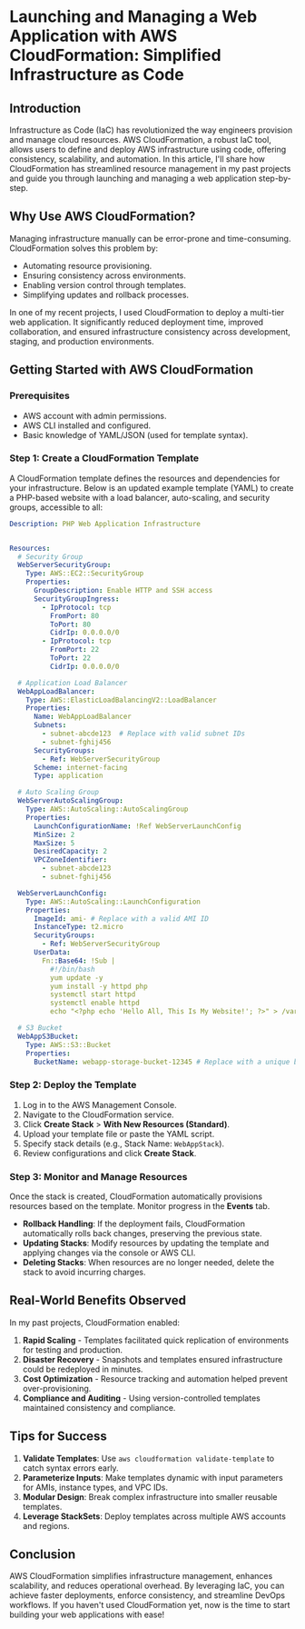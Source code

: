 # Launching and Managing a Web Application with AWS CloudFormation: Simplified Infrastructure as Code

## Introduction
Infrastructure as Code (IaC) has revolutionized the way engineers provision and manage cloud resources. AWS CloudFormation, a robust IaC tool, allows users to define and deploy AWS infrastructure using code, offering consistency, scalability, and automation. In this article, I'll share how CloudFormation has streamlined resource management in my past projects and guide you through launching and managing a web application step-by-step.

## Why Use AWS CloudFormation?
Managing infrastructure manually can be error-prone and time-consuming. CloudFormation solves this problem by:
- Automating resource provisioning.
- Ensuring consistency across environments.
- Enabling version control through templates.
- Simplifying updates and rollback processes.

In one of my recent projects, I used CloudFormation to deploy a multi-tier web application. It significantly reduced deployment time, improved collaboration, and ensured infrastructure consistency across development, staging, and production environments.

## Getting Started with AWS CloudFormation
### Prerequisites
- AWS account with admin permissions.
- AWS CLI installed and configured.
- Basic knowledge of YAML/JSON (used for template syntax).

### Step 1: Create a CloudFormation Template
A CloudFormation template defines the resources and dependencies for your infrastructure. Below is an updated example template (YAML) to create a PHP-based website with a load balancer, auto-scaling, and security groups, accessible to all:

```yaml
Description: PHP Web Application Infrastructure


Resources:
  # Security Group
  WebServerSecurityGroup:
    Type: AWS::EC2::SecurityGroup
    Properties:
      GroupDescription: Enable HTTP and SSH access
      SecurityGroupIngress:
        - IpProtocol: tcp
          FromPort: 80
          ToPort: 80
          CidrIp: 0.0.0.0/0
        - IpProtocol: tcp
          FromPort: 22
          ToPort: 22
          CidrIp: 0.0.0.0/0

  # Application Load Balancer
  WebAppLoadBalancer:
    Type: AWS::ElasticLoadBalancingV2::LoadBalancer
    Properties:
      Name: WebAppLoadBalancer
      Subnets:
        - subnet-abcde123  # Replace with valid subnet IDs
        - subnet-fghij456
      SecurityGroups:
        - Ref: WebServerSecurityGroup
      Scheme: internet-facing
      Type: application

  # Auto Scaling Group
  WebServerAutoScalingGroup:
    Type: AWS::AutoScaling::AutoScalingGroup
    Properties:
      LaunchConfigurationName: !Ref WebServerLaunchConfig
      MinSize: 2
      MaxSize: 5
      DesiredCapacity: 2
      VPCZoneIdentifier:
        - subnet-abcde123
        - subnet-fghij456

  WebServerLaunchConfig:
    Type: AWS::AutoScaling::LaunchConfiguration
    Properties:
      ImageId: ami- # Replace with a valid AMI ID
      InstanceType: t2.micro
      SecurityGroups:
        - Ref: WebServerSecurityGroup
      UserData:
        Fn::Base64: !Sub |
          #!/bin/bash
          yum update -y
          yum install -y httpd php
          systemctl start httpd
          systemctl enable httpd
          echo "<?php echo 'Hello All, This Is My Website!'; ?>" > /var/www/html/index.php

  # S3 Bucket
  WebAppS3Bucket:
    Type: AWS::S3::Bucket
    Properties:
      BucketName: webapp-storage-bucket-12345 # Replace with a unique bucket name
```

### Step 2: Deploy the Template
1. Log in to the AWS Management Console.
2. Navigate to the CloudFormation service.
3. Click **Create Stack** > **With New Resources (Standard)**.
4. Upload your template file or paste the YAML script.
5. Specify stack details (e.g., Stack Name: `WebAppStack`).
6. Review configurations and click **Create Stack**.

### Step 3: Monitor and Manage Resources
Once the stack is created, CloudFormation automatically provisions resources based on the template. Monitor progress in the **Events** tab.
- **Rollback Handling**: If the deployment fails, CloudFormation automatically rolls back changes, preserving the previous state.
- **Updating Stacks**: Modify resources by updating the template and applying changes via the console or AWS CLI.
- **Deleting Stacks**: When resources are no longer needed, delete the stack to avoid incurring charges.

## Real-World Benefits Observed
In my past projects, CloudFormation enabled:
1. **Rapid Scaling** - Templates facilitated quick replication of environments for testing and production.
2. **Disaster Recovery** - Snapshots and templates ensured infrastructure could be redeployed in minutes.
3. **Cost Optimization** - Resource tracking and automation helped prevent over-provisioning.
4. **Compliance and Auditing** - Using version-controlled templates maintained consistency and compliance.

## Tips for Success
1. **Validate Templates**: Use `aws cloudformation validate-template` to catch syntax errors early.
2. **Parameterize Inputs**: Make templates dynamic with input parameters for AMIs, instance types, and VPC IDs.
3. **Modular Design**: Break complex infrastructure into smaller reusable templates.
4. **Leverage StackSets**: Deploy templates across multiple AWS accounts and regions.

## Conclusion
AWS CloudFormation simplifies infrastructure management, enhances scalability, and reduces operational overhead. By leveraging IaC, you can achieve faster deployments, enforce consistency, and streamline DevOps workflows. If you haven't used CloudFormation yet, now is the time to start building your web applications with ease!





